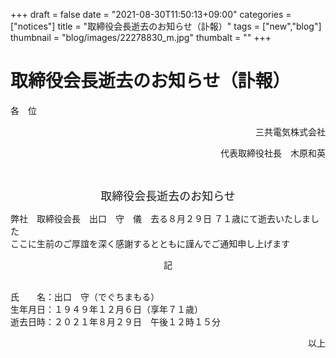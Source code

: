 +++
draft = false
date = "2021-08-30T11:50:13+09:00"
categories = ["notices"]
title = "取締役会長逝去のお知らせ（訃報）"
tags = ["new","blog"]
thumbnail = "blog/images/22278830_m.jpg"
thumbalt = ""
+++
# 取締役会長逝去のお知らせ（訃報）


各　位<br>
 <p align="right">三共電気株式会社</p>
 <p align="right">代表取締役社長　木原和英 </p><br>
<p align="center"><font size="4">取締役会長逝去のお知らせ</font></p>

弊社　取締役会長　出口　守　儀　去る８月２９日 ７１歳にて逝去いたしました<br>
ここに生前のご厚誼を深く感謝するとともに謹んでご通知申し上げます<br>

<center>記</center><br>

氏　　名：出口　守（でぐちまもる）<br>
生年月日：１９４９年１２月６日（享年７１歳）<br>
逝去日時：２０２１年８月２９日　午後１２時１５分<br>

 <p align="right">以上</p>





